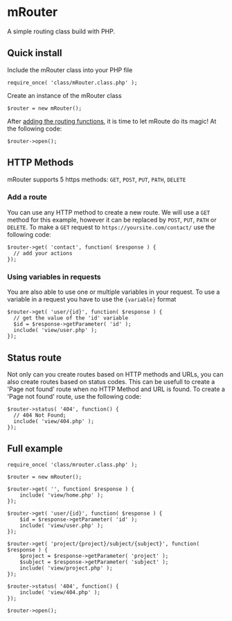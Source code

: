 # mRouter

A simple routing class build with PHP.

## Quick install
Include the mRouter class into your PHP file

    require_once( 'class/mRouter.class.php' );

Create an instance of the mRouter class

    $router = new mRouter();
    
After [adding the routing functions](#add-a-route), it is time to let mRoute do its magic! At the following code:

    $router->open();
    
## HTTP Methods

mRouter supports 5 https methods: `GET`, `POST`, `PUT`, `PATH`, `DELETE`

### Add a route
You can use any HTTP method to create a new route. We will use a `GET` method for this example, however it can be replaced by `POST`, `PUT`, `PATH` or `DELETE`. To make a `GET` request to `https://yoursite.com/contact/` use the following code:

    $router->get( 'contact', function( $response ) {
      // add your actions
    });
    
### Using variables in requests
You are also able to use one or multiple variables in your request. To use a variable in a request you have to use the `{variable}` format

    $router->get( 'user/{id}', function( $response ) {
      // get the value of the 'id' variable
      $id = $response->getParameter( 'id' );
      include( 'view/user.php' );
    });

## Status route
Not only can you create routes based on HTTP methods and URLs, you can also create routes based on status codes. This can be usefull to create a 'Page not found' route when no HTTP Method and URL is found. To create a 'Page not found' route, use the following code:

    $router->status( '404', function() {
      // 404 Not Found;
      include( 'view/404.php' );
    });

## Full example
    require_once( 'class/mrouter.class.php' );

    $router = new mRouter();
    
    $router->get( '', function( $response ) {
        include( 'view/home.php' );
    });
    
    $router->get( 'user/{id}', function( $response ) {
        $id = $response->getParameter( 'id' );
        include( 'view/user.php' );
    });
    
    $router->get( 'project/{project}/subject/{subject}', function( $response ) {
        $project = $response->getParameter( 'project' );
        $subject = $response->getParameter( 'subject' );
        include( 'view/project.php' );
    });
    
    $router->status( '404', function() {
        include( 'view/404.php' );
    });

    $router->open();
